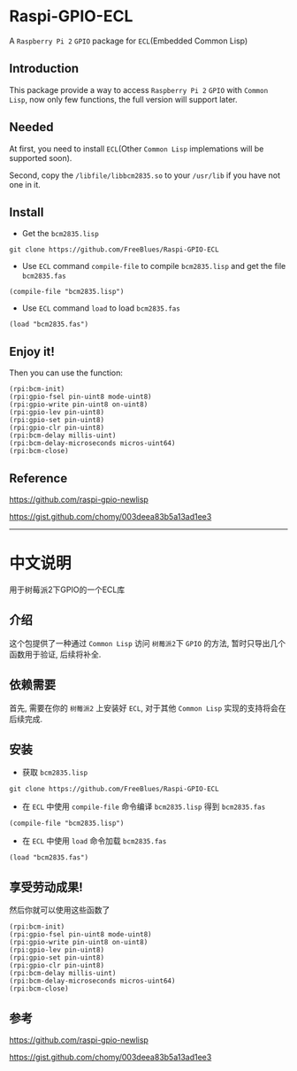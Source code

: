 # Raspi-GPIO-ECL

A `Raspberry Pi 2` `GPIO` package for `ECL`(Embedded Common Lisp)

##  Introduction

This package provide a way to access `Raspberry Pi 2` `GPIO` with `Common Lisp`, now only few functions, the full version will support later.

##  Needed 

At first, you need to install `ECL`(Other `Common Lisp` implemations will be supported soon). 

Second, copy the `/libfile/libbcm2835.so` to your `/usr/lib` if you have not one in it.

##  Install

- Get the `bcm2835.lisp`    
```
git clone https://github.com/FreeBlues/Raspi-GPIO-ECL   
``` 

- Use `ECL` command `compile-file` to compile `bcm2835.lisp` and get the file `bcm2835.fas`   
```
(compile-file "bcm2835.lisp")   
```
- Use `ECL` command `load` to load  `bcm2835.fas`

```
(load "bcm2835.fas")    
```

##  Enjoy it!   

Then you can use the function:

```
(rpi:bcm-init)                                                               
(rpi:gpio-fsel pin-uint8 mode-uint8)                                           
(rpi:gpio-write pin-uint8 on-uint8)                                            
(rpi:gpio-lev pin-uint8)                                                       
(rpi:gpio-set pin-uint8)                                                      
(rpi:gpio-clr pin-uint8)                                                       
(rpi:bcm-delay millis-uint)                                                   
(rpi:bcm-delay-microseconds micros-uint64)                                      
(rpi:bcm-close)
```

##  Reference

https://github.com/raspi-gpio-newlisp   

https://gist.github.com/chomy/003deea83b5a13ad1ee3

---

# 中文说明

用于树莓派2下GPIO的一个ECL库

##  介绍

这个包提供了一种通过 `Common Lisp` 访问 `树莓派2`下 `GPIO` 的方法, 暂时只导出几个函数用于验证, 后续将补全.

##  依赖需要

首先, 需要在你的 `树莓派2` 上安装好 `ECL`, 对于其他 `Common Lisp` 实现的支持将会在后续完成.

##  安装

- 获取 `bcm2835.lisp` 
```
git clone https://github.com/FreeBlues/Raspi-GPIO-ECL
```

- 在 `ECL` 中使用 `compile-file` 命令编译 `bcm2835.lisp` 得到 `bcm2835.fas`
```
(compile-file "bcm2835.lisp")
```
- 在 `ECL` 中使用 `load` 命令加载 `bcm2835.fas`

```
(load "bcm2835.fas")
```

##  享受劳动成果!

然后你就可以使用这些函数了

```
(rpi:bcm-init)                                                               
(rpi:gpio-fsel pin-uint8 mode-uint8)                                           
(rpi:gpio-write pin-uint8 on-uint8)                                            
(rpi:gpio-lev pin-uint8)                                                       
(rpi:gpio-set pin-uint8)                                                      
(rpi:gpio-clr pin-uint8)                                                       
(rpi:bcm-delay millis-uint)                                                   
(rpi:bcm-delay-microseconds micros-uint64)                                      
(rpi:bcm-close)
```

##  参考

https://github.com/raspi-gpio-newlisp   

https://gist.github.com/chomy/003deea83b5a13ad1ee3
